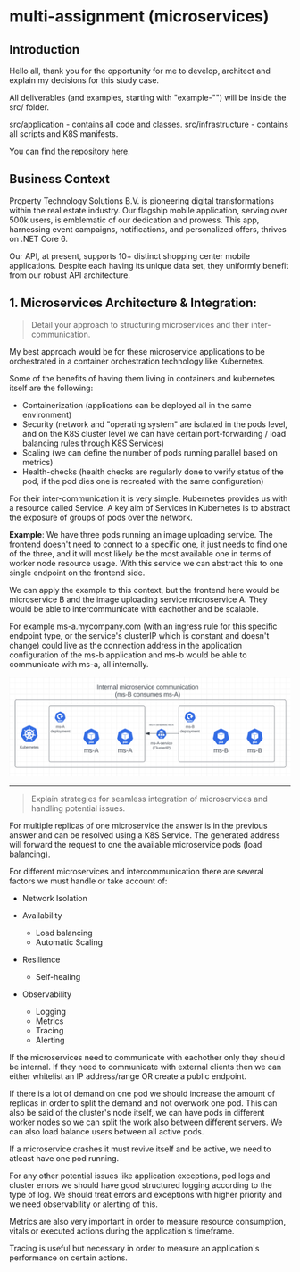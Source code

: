 # multi-assignment (microservices)

## **Introduction**

Hello all, thank you for the opportunity for me to develop, architect and explain my decisions for this study case. 

All deliverables (and examples, starting with "example-"") will be inside the src/ folder.

src/application - contains all code and classes.
src/infrastructure - contains all scripts and K8S manifests.

You can find the repository [here](https://github.com/joao00paixao/multi-assignment).

## **Business Context**
Property Technology Solutions B.V. is pioneering digital transformations within the real estate industry. Our flagship mobile application, serving over 500k users, is emblematic of our dedication and prowess. This app, harnessing event campaigns, notifications, and personalized offers, thrives on .NET Core 6.

Our API, at present, supports 10+ distinct shopping center mobile applications. Despite each having its unique data set, they uniformly benefit from our robust API architecture.

## 1. **Microservices Architecture & Integration:**

>Detail your approach to structuring microservices and their inter-communication.

My best approach would be for these microservice applications to be orchestrated in a container orchestration technology like Kubernetes. 

Some of the benefits of having them living in containers and kubernetes itself are the following:

- Containerization (applications can be deployed all in the same environment)
- Security (network and "operating system" are isolated in the pods level, and on the K8S cluster level we can have certain port-forwarding / load balancing rules through K8S Services)
- Scaling (we can define the number of pods running parallel based on metrics)
-  Health-checks (health checks are regularly done to verify status of the pod, if the pod dies one is recreated with the same configuration)

For their inter-communication it is very simple. Kubernetes provides us with a resource called Service. A key aim of Services in Kubernetes is to abstract the exposure of groups of pods over the network. 

**Example**: We have three pods running an image uploading service. The frontend doesn't need to connect to a specific one, it just needs to find one of the three, and it will most likely be the most available one in terms of worker node resource usage. With this service we can abstract this to one single endpoint on the frontend side. 

We can apply the example to this context, but the frontend here would be microservice B and the image uploading service microservice A. They would be able to intercommunicate with eachother and be scalable.

For example ms-a.mycompany.com (with an ingress rule for this specific endpoint type, or the service's clusterIP which is constant and doesn't change) could live as the connection address in the application configuration of the ms-b application and ms-b would be able to communicate with ms-a, all internally.

![image](docs/architecture/internal-microservice-communication.png)

---

>Explain strategies for seamless integration of microservices and handling potential issues.

For multiple replicas of one microservice the answer is in the previous answer and can be resolved using a K8S Service. The generated address will forward the request to one the available microservice pods (load balancing).

For different microservices and intercommunication there are several factors we must handle or take account of:

- Network Isolation

- Availability
  - Load balancing
  - Automatic Scaling
- Resilience
  - Self-healing
- Observability
  - Logging
  - Metrics
  - Tracing
  - Alerting

If the microservices need to communicate with eachother only they should be internal. If they need to communicate with external clients then we can either whitelist an IP address/range OR create a public endpoint.

If there is a lot of demand on one pod we should increase the amount of replicas in order to split the demand and not overwork one pod. This can also be said of the cluster's node itself, we can have pods in different worker nodes so we can split the work also between different servers. We can also load balance users between all active pods.

If a microservice crashes it must revive itself and be active, we need to atleast have one pod running.

For any other potential issues like application exceptions, pod logs and cluster errors we should have good structured logging according to the type of log. We should treat errors and exceptions with higher priority and we need observability or alerting of this. 

Metrics are also very important in order to measure resource consumption, vitals or executed actions during the application's timeframe. 

Tracing is useful but necessary in order to measure an application's performance on certain actions.



